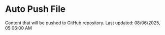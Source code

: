 # Auto Push File

Content that will be pushed to GitHub repository.
Last updated: 08/06/2025, 05:06:00 AM